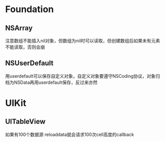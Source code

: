 
# Foundation
## NSArray
注意数组不能插入nil对象，但数组为nil时可以读取，但创建数组后如果未有元素不能读取，否则会崩

## NSUserDefault
用userdefault可以保存自定义对象，自定义对象要遵守NSCoding协议，对象归档为NSData再用userdefault保存，反过来亦然



# UIKit
## UITableView
如果有100个数据源 reloaddata就会请求100次cell高度的callback
